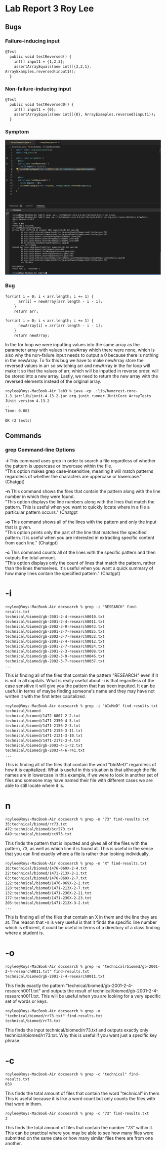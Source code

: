 # **Lab Report 3 Roy Lee**

## Bugs
### Failure-inducing input
``` 
@Test
  public void testReversed() {
    int[] input1 = {1,2,3};
    assertArrayEquals(new int[]{3,2,1}, ArrayExamples.reversed(input1));
  }
```

### Non-failure-inducing input
```
@Test
  public void testReversed0() {
    int[] input1 = {0};
    assertArrayEquals(new int[]{0}, ArrayExamples.reversed(input1));
  }
```
### Symptom
![Image](labreport3symptom.jpg)
### Bug
```
for(int i = 0; i < arr.length; i += 1) {
      arr[i] = newArray[arr.length - i - 1];
    }
    return arr;
```

```
for(int i = 0; i < arr.length; i += 1) {
      newArray[i] = arr[arr.length - i - 1];
    }
    return newArray;
```
In the for loop we were inputting values into the same array as the parameter array with values in newArray which there were none, which is also why the non-failure input needs to output a 0 because there is nothing in the newArray. To fix this bug we have to make newArray store the reversed values in arr so switching arr and newArray in the for loop will make it so that the values of arr, which will be inputted in reverse order, will be stored into a new array. Lastly, we need to return the new array with the reversed elements instead of the original array. 

```
roylee@Roys-MacBook-Air lab3 % java -cp .:lib/hamcrest-core-1.3.jar:lib/junit-4.13.2.jar org.junit.runner.JUnitCore ArrayTests
JUnit version 4.13.2
..
Time: 0.003

OK (2 tests)
```


## Commands

### grep Command-line Options
**-i**
This command uses grep in order to search a file regardless of whether the pattern is uppercase or lowercase within the file. <br>
"This option makes grep case-insensitive, meaning it will match patterns regardless of whether the characters are uppercase or lowercase." (Chatgpt)

**-n**
This command shows the files that contain the pattern along with the line number in which they were found. <br>
"This option displays the line numbers along with the lines that match the pattern. This is useful when you want to quickly locate where in a file a particular pattern occurs." (Chatgpt

**-o**
This command shows all of the lines with the pattern and only the input that is given. <br>
"This option prints only the part of the line that matches the specified pattern. It is useful when you are interested in extracting specific content from each line." (Chatgpt)

**-c**
This command counts all of the lines with the specific pattern and then outputs the total amount. <br>
"This option displays only the count of lines that match the pattern, rather than the lines themselves. It's useful when you want a quick summary of how many lines contain the specified pattern." (Chatgpt)

# -i
```
roylee@Roys-MacBook-Air docsearch % grep -i "RESEARCH" find-results.txt
technical/biomed/gb-2001-2-4-research0010.txt
technical/biomed/gb-2001-2-4-research0011.txt
technical/biomed/gb-2002-3-9-research0043.txt
technical/biomed/gb-2001-2-7-research0025.txt
technical/biomed/gb-2002-3-7-research0032.txt
technical/biomed/gb-2001-2-4-research0012.txt
technical/biomed/gb-2001-2-7-research0024.txt
technical/biomed/gb-2001-2-3-research0008.txt
technical/biomed/gb-2002-3-9-research0046.txt
technical/biomed/gb-2002-3-7-research0037.txt
...
```
This is finding all of the files that contain the pattern "RESEARCH" even if it is not in all capitals. What is really useful about -i is that regardless of the case sensitive it will give you the pattern that has been inputted. It can be useful in terms of maybe finding someone's name and they may have not written it with the first letter capitalized.

```
roylee@Roys-MacBook-Air docsearch % grep -i "bIoMeD" find-results.txt
technical/biomed
technical/biomed/1472-6807-2-2.txt
technical/biomed/1471-2350-4-3.txt
technical/biomed/1471-2156-2-3.txt
technical/biomed/1471-2156-3-11.txt
technical/biomed/1471-2121-3-10.txt
technical/biomed/1471-2172-3-4.txt
technical/biomed/gb-2002-4-1-r2.txt
technical/biomed/gb-2003-4-6-r41.txt
...
```
This is finding all of the files that contain the word "bIoMeD" regardless of how it is capitalized. What is useful in this situation is that although the file names are in lowercase in this example, if we were to look in another set of files and someone may have named their file with different cases we are able to still locate where it is.

# n
```
roylee@Roys-MacBook-Air docsearch % grep -n "73" find-results.txt
35:technical/biomed/rr73.txt
472:technical/biomed/bcr273.txt
649:technical/biomed/cc973.txt
```
This finds the pattern that is inputted and gives all of the files with the pattern, 73, as well as which line it is found at. This is useful in the sense that you can find exactly where a file is rather than looking individually.
```
roylee@Roys-MacBook-Air docsearch % grep -n "X" find-results.txt
16:technical/biomed/1476-069X-2-4.txt
22:technical/biomed/1471-213X-2-1.txt
63:technical/biomed/1476-069X-2-7.txt
122:technical/biomed/1476-069X-2-2.txt
128:technical/biomed/1471-213X-2-7.txt
132:technical/biomed/1471-230X-2-21.txt
177:technical/biomed/1471-230X-2-23.txt
205:technical/biomed/1471-213X-3-2.txt
...
```
This is finding all of the files that contain an X in them and the line they are at. The reason that -n is very useful is that it finds the specific line number which is efficient, it could be useful in terms of a directory of a class finding where a student is.

# -o
```
roylee@Roys-MacBook-Air docsearch % grep -o "technical/biomed/gb-2001-2-4-research0011.txt" find-results.txt
technical/biomed/gb-2001-2-4-research0011.txt
```
This finds exactly the pattern "technical/biomed/gb-2001-2-4-research0011.txt" and outputs the result of technical/biomed/gb-2001-2-4-research0011.txt. This will be useful when you are looking for a very specific set of words or keys.

```
roylee@Roys-MacBook-Air docsearch % grep -o "technical/biomed/rr73.txt" find-results.txt
technical/biomed/rr73.txt
```
This finds the input technical/biomed/rr73.txt and outputs exactly only technical/biomed/rr73.txt. Why this is useful if you want just a specific key phrase.

# -c
```
roylee@Roys-MacBook-Air docsearch % grep -c "technical" find-results.txt
838
```
This finds the total amount of files that contain the word "technical" in them. This is useful because it is like a word count but only counts the files with that word in them.
```
roylee@Roys-MacBook-Air docsearch % grep -c "73" find-results.txt
3
```
This finds the total amount of files that contain the number "73" within it. This can be practical where you may be able to see how many files were submitted on the same date or how many similar files there are from one another.
